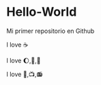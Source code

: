 # Hello-World
Mi primer repositorio en Github

I love :coffee:

I love :moon:,:book:,:dog:

I love :rose:,:tv:,:radio: 
